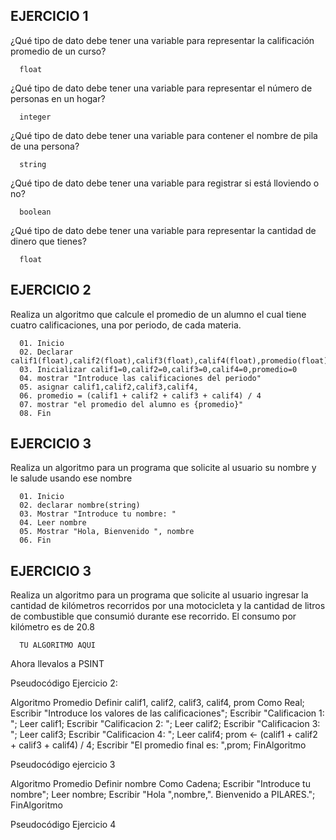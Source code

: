 ## EJERCICIO 1

¿Qué tipo de dato debe tener una variable para representar la calificación promedio de un
curso?

      float

¿Qué tipo de dato debe tener una variable para representar el número de personas en un
hogar?

      integer

¿Qué tipo de dato debe tener una variable para contener el nombre de pila de una persona?

      string

¿Qué tipo de dato debe tener una variable para registrar si está lloviendo o no?

      boolean

¿Qué tipo de dato debe tener una variable para representar la cantidad de dinero que
tienes?

      float
      
## EJERCICIO 2

Realiza un algoritmo que calcule el promedio de un alumno el cual tiene cuatro calificaciones, una por periodo, de cada materia.

      01. Inicio
      02. Declarar calif1(float),calif2(float),calif3(float),calif4(float),promedio(float)
      03. Inicializar calif1=0,calif2=0,calif3=0,calif4=0,promedio=0
      04. mostrar "Introduce las calificaciones del periodo"
      05. asignar calif1,calif2,calif3,calif4,
      06. promedio = (calif1 + calif2 + calif3 + calif4) / 4
      07. mostrar "el promedio del alumno es {promedio}"
      08. Fin
      
## EJERCICIO 3

Realiza un algoritmo para un programa que solicite al usuario su nombre y le salude usando ese nombre

      01. Inicio
      02. declarar nombre(string)
      03. Mostrar "Introduce tu nombre: "
      04. Leer nombre
      05. Mostrar "Hola, Bienvenido ", nombre
      06. Fin

## EJERCICIO 3

Realiza un algoritmo para  un programa que solicite al usuario ingresar la cantidad de kilómetros recorridos por una motocicleta y la cantidad de litros de combustible que consumió durante ese recorrido. El consumo por kilómetro es de 20.8

      TU ALGORITMO AQUI  

Ahora llevalos a PSINT

Pseudocódigo Ejercicio 2:

Algoritmo Promedio
    Definir calif1, calif2, calif3, calif4, prom Como Real;
    Escribir "Introduce los valores de las calificaciones";
    Escribir "Calificacion 1: ";
    Leer calif1;
    Escribir "Calificacion 2: ";
    Leer calif2;
    Escribir "Calificacion 3: ";
    Leer calif3;
    Escribir "Calificacion 4: ";
    Leer calif4;
    prom <- (calif1 + calif2 + calif3 + calif4) / 4;
    Escribir "El promedio final es: ",prom;
FinAlgoritmo

Pseudocódigo ejercicio 3

Algoritmo Promedio
    Definir nombre Como Cadena;
    Escribir "Introduce tu nombre";
    Leer nombre;
    Escribir "Hola ",nombre,". Bienvenido a PILARES.";
FinAlgoritmo

Pseudocódigo Ejercicio 4

